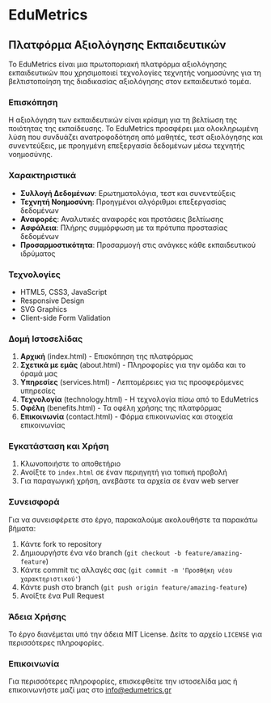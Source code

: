 # EduMetrics

## Πλατφόρμα Αξιολόγησης Εκπαιδευτικών

Το EduMetrics είναι μια πρωτοποριακή πλατφόρμα αξιολόγησης εκπαιδευτικών που χρησιμοποιεί τεχνολογίες τεχνητής νοημοσύνης για τη βελτιστοποίηση της διαδικασίας αξιολόγησης στον εκπαιδευτικό τομέα.

### Επισκόπηση

Η αξιολόγηση των εκπαιδευτικών είναι κρίσιμη για τη βελτίωση της ποιότητας της εκπαίδευσης. Το EduMetrics προσφέρει μια ολοκληρωμένη λύση που συνδυάζει ανατροφοδότηση από μαθητές, τεστ αξιολόγησης και συνεντεύξεις, με προηγμένη επεξεργασία δεδομένων μέσω τεχνητής νοημοσύνης.

### Χαρακτηριστικά

- **Συλλογή Δεδομένων**: Ερωτηματολόγια, τεστ και συνεντεύξεις
- **Τεχνητή Νοημοσύνη**: Προηγμένοι αλγόριθμοι επεξεργασίας δεδομένων
- **Αναφορές**: Αναλυτικές αναφορές και προτάσεις βελτίωσης
- **Ασφάλεια**: Πλήρης συμμόρφωση με τα πρότυπα προστασίας δεδομένων
- **Προσαρμοστικότητα**: Προσαρμογή στις ανάγκες κάθε εκπαιδευτικού ιδρύματος

### Τεχνολογίες

- HTML5, CSS3, JavaScript
- Responsive Design
- SVG Graphics
- Client-side Form Validation

### Δομή Ιστοσελίδας

1. **Αρχική** (index.html) - Επισκόπηση της πλατφόρμας
2. **Σχετικά με εμάς** (about.html) - Πληροφορίες για την ομάδα και το όραμά μας
3. **Υπηρεσίες** (services.html) - Λεπτομέρειες για τις προσφερόμενες υπηρεσίες
4. **Τεχνολογία** (technology.html) - Η τεχνολογία πίσω από το EduMetrics
5. **Οφέλη** (benefits.html) - Τα οφέλη χρήσης της πλατφόρμας
6. **Επικοινωνία** (contact.html) - Φόρμα επικοινωνίας και στοιχεία επικοινωνίας

### Εγκατάσταση και Χρήση

1. Κλωνοποιήστε το αποθετήριο
2. Ανοίξτε το `index.html` σε έναν περιηγητή για τοπική προβολή
3. Για παραγωγική χρήση, ανεβάστε τα αρχεία σε έναν web server

### Συνεισφορά

Για να συνεισφέρετε στο έργο, παρακαλούμε ακολουθήστε τα παρακάτω βήματα:
1. Κάντε fork το repository
2. Δημιουργήστε ένα νέο branch (`git checkout -b feature/amazing-feature`)
3. Κάντε commit τις αλλαγές σας (`git commit -m 'Προσθήκη νέου χαρακτηριστικού'`)
4. Κάντε push στο branch (`git push origin feature/amazing-feature`)
5. Ανοίξτε ένα Pull Request

### Άδεια Χρήσης

Το έργο διανέμεται υπό την άδεια MIT License. Δείτε το αρχείο `LICENSE` για περισσότερες πληροφορίες.

### Επικοινωνία

Για περισσότερες πληροφορίες, επισκεφθείτε την ιστοσελίδα μας ή επικοινωνήστε μαζί μας στο info@edumetrics.gr
